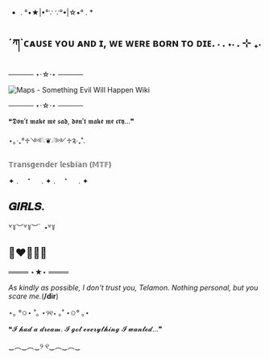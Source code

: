 * . °•★|•°∵ ∵°•|☆•° . *
  
## ´ཀ`ᴄᴀᴜꜱᴇ  ʏᴏᴜ ᴀɴᴅ ɪ, ᴡᴇ ᴡᴇʀᴇ ʙᴏʀɴ ᴛᴏ ᴅɪᴇ. ܁₊ ⊹ . ܁˖ . ܁

───── ⋆⋅☆⋅⋆ ─────

<img src="https://static.wikitide.net/sewhwiki/thumb/0/02/Map_City_Slice_icon.png/1200px-Map_City_Slice_icon.png" alt="Maps - Something Evil Will Happen Wiki"/>

───── ⋆⋅☆⋅⋆ ─────

❝𝕯𝖔𝖓’𝖙 𝖒𝖆𝖐𝖊 𝖒𝖊 𝖘𝖆𝖉, 𝖉𝖔𝖓’𝖙 𝖒𝖆𝖐𝖊 𝖒𝖊 𝖈𝖗𝖞...❞

⋆｡‧₊°♱༺𓆩❦︎𓆪༻♱༉‧₊˚.

𝕋𝕣𝕒𝕟𝕤𝕘𝕖𝕟𝕕𝕖𝕣 𝕝𝕖𝕤𝕓𝕚𝕒𝕟 (𝕄𝕋𝔽)

✦ . 　⁺ 　 . ✦ . 　⁺ 　 . ✦

## 𝑮𝑰𝑹𝑳𝑺.

꒷꒦︶꒷꒦︶ ๋ ࣭ ⭑꒷꒦

## 🧡❤️🤍🩷💗

════ ⋆★⋆ ════

_As kindly as possible, I don't trust you, Telamon. Nothing personal, but you scare me._(**/dir**)

⋆｡ °✩⋆ ˚｡ ⋆୨୧⋆ ｡˚ ⋆✩° ｡⋆

❝𝓘 𝓱𝓪𝓭 𝓪 𝓭𝓻𝓮𝓪𝓶. 𝓘 𝓰𝓸𝓽 𝓮𝓿𝓮𝓻𝔂𝓽𝓱𝓲𝓷𝓰 𝓘 𝔀𝓪𝓷𝓽𝓮𝓭...❞

‿︵‿︵‿୨ ୧‿︵‿︵‿
